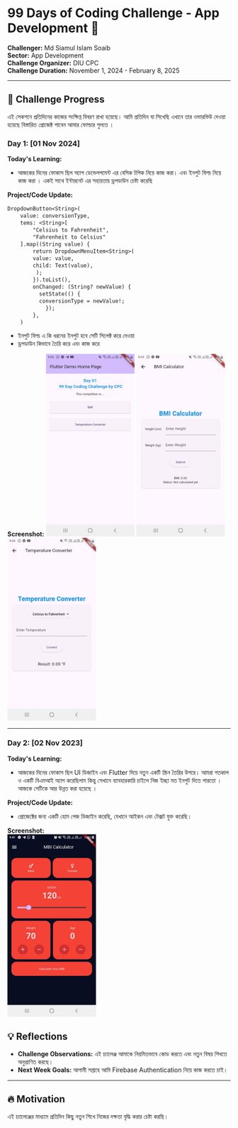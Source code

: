 # 99 Days of Coding Challenge - App Development 🚀
**Challenger:** Md Siamul Islam Soaib  
**Sector:** App Development  
**Challenge Organizer:** DIU CPC  
**Challenge Duration:** November 1, 2024 - February 8, 2025  

---

## 📅 Challenge Progress
এই সেকশনে প্রতিদিনের কাজের সংক্ষিপ্ত বিবরণ রাখা হয়েছে। আমি প্রতিদিন যা সিখেছি এখানে তার ওভারভিউ দেওয়া হয়েছে বিস্তারিত প্রোজেক্ট পাবেন আমার ফোল্ডার গুলতে । 

### Day 1: [01 Nov 2024]
**Today's Learning:**  
- আজকের দিনের ফোকাস ছিল অ্যাপ ডেভেলপমেন্ট এর বেসিক টপিক নিয়ে কাজ করা। এবং ইনপুট ফিল্ড নিয়ে কাজ করা । একই সাথে ইন্টারনেট এর সহায়তায় ড্রপডাউন চেষ্টা করেছি 
  
**Project/Code Update:**  
```
DropdownButton<String>(
    value: conversionType,
    tems: <String>[
        "Celsius to Fahrenheit",
        "Fahrenheit to Celsius"
    ].map((String value) {
        return DropdownMenuItem<String>(
        value: value,
        child: Text(value),
         );
        }).toList(),
        onChanged: (String? newValue) {
          setState(() {
          conversionType = newValue!;
            });
        },
    )

``` 
- ইনপুট ফিল্ড এ কি ধরনের ইনপুট হবে সেটি সিলেক্ট করে দেওয়া
- ড্রপডাউন কিভাবে তৈরি করে এবং কাজ করে 

**Screenshot:** 
<img src="assets/1.jpg" alt="Day 1 Work" width="200px">
<img src="assets/2.jpg" alt="Day 1 Work" width="200px">
<img src="assets/3.jpg" alt="Day 1 Work" width="200px">

---

 ### Day 2: [02 Nov 2023]
**Today's Learning:**  
- আজকের দিনের ফোকাস ছিল UI ডিজাইন এবং Flutter দিয়ে নতুন একটি স্ক্রিন তৈরির উপরে।  আমরা গতকাল ও একটি বিএমআই অ্যাপ করেছিলাম কিন্তু সেখানে ব্যাবহারকারি চাইলে নিজ ইচ্ছা মত ইনপুট দিতে পারতো । আজকে সেটিকে আর উন্নত করা হয়েছে । 

**Project/Code Update:**  
- প্রোজেক্টের জন্য একটি হোম পেজ ডিজাইন করেছি, যেখানে আইকন এবং টেক্সট যুক্ত করেছি।  

**Screenshot:**  
<img src="assets/4.jpg" alt="Day 1 Work" width="200px">

<!--
---

## 🏆 Weekly Summary
এই সেকশনে প্রতি সপ্তাহের শেষে আপনার অর্জন এবং শেখার সংক্ষিপ্ত বিবরণ দিন। 

**Week 1 Summary:**  
- এই সপ্তাহে মূলত Flutter এর বেসিক UI তৈরির কৌশল শিখেছি।  
- নতুন একটি স্ক্রিন ডিজাইন করেছি এবং প্রোজেক্টে যুক্ত করেছি।  
- Repo: [GitHub Link to Repo](https://github.com/mdsiamulislam/YourRepoName-99DaysWithCPC)

---

## 📸 Gallery
প্রতি সপ্তাহের সেরা কাজের কিছু স্ক্রিনশট এখানে আপলোড করুন।

---

## 🔗 Useful Links
- [Flutter Documentation](https://flutter.dev/docs)
- [Dart Language Guide](https://dart.dev/guides)

--- -->

## 💡 Reflections
- **Challenge Observations:** এই চ্যালেঞ্জ আমাকে নিয়মিতভাবে কোড করতে এবং নতুন বিষয় শিখতে অনুপ্রাণিত করছে।
- **Next Week Goals:** আগামী সপ্তাহে আমি Firebase Authentication নিয়ে কাজ করতে চাই।

---

## 🔥 Motivation
এই চ্যালেঞ্জের মাধ্যমে প্রতিদিন কিছু নতুন শিখে নিজের দক্ষতা বৃদ্ধি করার চেষ্টা করছি।

